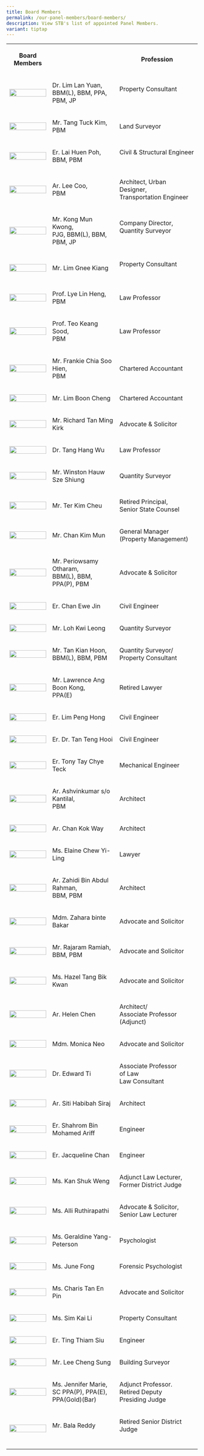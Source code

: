 ```yaml
---
title: Board Members
permalink: /our-panel-members/board-members/
description: View STB's list of appointed Panel Members.
variant: tiptap
---
```

<table style="minWidth: 75px">
<colgroup>
<col>
<col>
<col>
</colgroup>
<tbody>
<tr>
<th rowspan="1" colspan="1">
<p>Board Members</p>
</th>
<th rowspan="1" colspan="1">
<p></p>
</th>
<th rowspan="1" colspan="1">
<p>Profession</p>
</th>
</tr>
<tr>
<td rowspan="1" colspan="1">
<div class="isomer-image-wrapper">
<img style="width: 100%" height="auto" width="100%" alt="" src="/images/Our%20Panel%20Members/Board%20of%20Members/dr-lim-lan-yuan.jpg">
</div>
</td>
<td rowspan="1" colspan="1">
<p>Dr. Lim Lan Yuan,
<br>BBM(L), BBM, PPA, PBM,&nbsp;JP
<br>
</p>
</td>
<td rowspan="1" colspan="1">
<p>Property Consultant &nbsp; &nbsp; &nbsp; &nbsp; &nbsp; &nbsp;&nbsp; &nbsp;
&nbsp; &nbsp; &nbsp;</p>
</td>
</tr>
<tr>
<td rowspan="1" colspan="1">
<div class="isomer-image-wrapper">
<img style="width: 100%" height="auto" width="100%" alt="" src="/images/Our%20Panel%20Members/Board%20of%20Members/mr-tang-tuck-kim.jpg">
</div>
</td>
<td rowspan="1" colspan="1">
<p>Mr. Tang Tuck Kim,
<br>PBM
<br>
</p>
</td>
<td rowspan="1" colspan="1">
<p>Land Surveyor &nbsp; &nbsp; &nbsp;</p>
</td>
</tr>
<tr>
<td rowspan="1" colspan="1">
<div class="isomer-image-wrapper">
<img style="width: 100%" height="auto" width="100%" alt="" src="/images/Our%20Panel%20Members/Board%20of%20Members/mr-lai-huen-poh.jpg">
</div>
</td>
<td rowspan="1" colspan="1">
<p>Er. Lai Huen Poh,
<br>BBM, PBM
<br>
</p>
</td>
<td rowspan="1" colspan="1">
<p>Civil &amp; Structural Engineer &nbsp; &nbsp; &nbsp; &nbsp;&nbsp; &nbsp;
&nbsp; &nbsp; &nbsp; &nbsp; &nbsp; &nbsp; &nbsp;</p>
</td>
</tr>
<tr>
<td rowspan="1" colspan="1">
<div class="isomer-image-wrapper">
<img style="width: 100%" height="auto" width="100%" alt="" src="/images/Our%20Panel%20Members/Board%20of%20Members/mr-lee-coo.jpg">
</div>
</td>
<td rowspan="1" colspan="1">
<p>Ar. Lee Coo,
<br>PBM
<br>
</p>
</td>
<td rowspan="1" colspan="1">
<p>Architect, Urban Designer,
<br>Transportation Engineer
<br>
</p>
</td>
</tr>
<tr>
<td rowspan="1" colspan="1">
<div class="isomer-image-wrapper">
<img style="width: 100%" height="auto" width="100%" alt="" src="/images/Our%20Panel%20Members/Board%20of%20Members/mr-kong-mun-kwong.jpg">
</div>
</td>
<td rowspan="1" colspan="1">
<p>Mr. Kong Mun Kwong,
<br>PJG, BBM(L), BBM, PBM, JP
<br>
</p>
</td>
<td rowspan="1" colspan="1">
<p>Company Director,
<br>Quantity Surveyor
<br>&nbsp; &nbsp; &nbsp;&nbsp; &nbsp; &nbsp; &nbsp; &nbsp; &nbsp; &nbsp; &nbsp;</p>
</td>
</tr>
<tr>
<td rowspan="1" colspan="1">
<div class="isomer-image-wrapper">
<img style="width: 100%" height="auto" width="100%" alt="" src="/images/Our%20Panel%20Members/Board%20of%20Members/mr-lim-gnee-kiang.jpg">
</div>
</td>
<td rowspan="1" colspan="1">
<p>Mr. Lim Gnee Kiang</p>
</td>
<td rowspan="1" colspan="1">
<p>Property Consultant &nbsp; &nbsp; &nbsp;&nbsp; &nbsp; &nbsp; &nbsp; &nbsp;
&nbsp; &nbsp; &nbsp;</p>
</td>
</tr>
<tr>
<td rowspan="1" colspan="1">
<div class="isomer-image-wrapper">
<img style="width: 100%" height="auto" width="100%" alt="" src="/images/Our%20Panel%20Members/Board%20of%20Members/assoc-prof-lye_lin_heng-v2.jpg">
</div>
</td>
<td rowspan="1" colspan="1">
<p>Prof. Lye Lin Heng,
<br>PBM
<br>
</p>
</td>
<td rowspan="1" colspan="1">
<p>Law Professor</p>
</td>
</tr>
<tr>
<td rowspan="1" colspan="1">
<div class="isomer-image-wrapper">
<img style="width: 100%" height="auto" width="100%" alt="" src="/images/Our%20Panel%20Members/Board%20of%20Members/prof-teo-keang-sood.jpg">
</div>
</td>
<td rowspan="1" colspan="1">
<p>Prof. Teo Keang Sood,
<br>PBM
<br>
</p>
</td>
<td rowspan="1" colspan="1">
<p>Law Professor</p>
</td>
</tr>
<tr>
<td rowspan="1" colspan="1">
<div class="isomer-image-wrapper">
<img style="width: 100%" height="auto" width="100%" alt="" src="/images/Our%20Panel%20Members/Board%20of%20Members/mr-frankie-chia.jpg">
</div>
</td>
<td rowspan="1" colspan="1">
<p>Mr. Frankie Chia Soo Hien,
<br>PBM
<br>
</p>
</td>
<td rowspan="1" colspan="1">
<p>Chartered Accountant</p>
</td>
</tr>
<tr>
<td rowspan="1" colspan="1">
<div class="isomer-image-wrapper">
<img style="width: 100%" height="auto" width="100%" alt="" src="/images/Our%20Panel%20Members/Board%20of%20Members/mr-lim-boon-cheng.jpg">
</div>
</td>
<td rowspan="1" colspan="1">
<p>Mr. Lim Boon Cheng</p>
</td>
<td rowspan="1" colspan="1">
<p>Chartered Accountant</p>
</td>
</tr>
<tr>
<td rowspan="1" colspan="1">
<div class="isomer-image-wrapper">
<img style="width: 100%" height="auto" width="100%" alt="" src="/images/Our%20Panel%20Members/Board%20of%20Members/mr-richard-tan-ming-kirk.jpg">
</div>
</td>
<td rowspan="1" colspan="1">
<p>Mr. Richard Tan Ming Kirk</p>
</td>
<td rowspan="1" colspan="1">
<p>Advocate &amp; Solicitor</p>
</td>
</tr>
<tr>
<td rowspan="1" colspan="1">
<div class="isomer-image-wrapper">
<img style="width: 100%" height="auto" width="100%" alt="" src="/images/Our%20Panel%20Members/Board%20of%20Members/dr-tang-hang-wu.jpg">
</div>
</td>
<td rowspan="1" colspan="1">
<p>Dr. Tang Hang Wu</p>
</td>
<td rowspan="1" colspan="1">
<p>Law Professor</p>
</td>
</tr>
<tr>
<td rowspan="1" colspan="1">
<div class="isomer-image-wrapper">
<img style="width: 100%" height="auto" width="100%" alt="" src="/images/Our%20Panel%20Members/Board%20of%20Members/mr-winston-hauw.jpg">
</div>
</td>
<td rowspan="1" colspan="1">
<p>Mr. Winston Hauw Sze Shiung</p>
</td>
<td rowspan="1" colspan="1">
<p>Quantity Surveyor</p>
</td>
</tr>
<tr>
<td rowspan="1" colspan="1">
<div class="isomer-image-wrapper">
<img style="width: 100%" height="auto" width="100%" alt="" src="/images/Our%20Panel%20Members/Board%20of%20Members/mr-ter-kim-cheu.jpg">
</div>
</td>
<td rowspan="1" colspan="1">
<p>Mr. Ter Kim Cheu</p>
</td>
<td rowspan="1" colspan="1">
<p>Retired Principal,
<br>Senior State Counsel
<br>
</p>
</td>
</tr>
<tr>
<td rowspan="1" colspan="1">
<div class="isomer-image-wrapper">
<img style="width: 100%" height="auto" width="100%" alt="" src="/images/Our%20Panel%20Members/Board%20of%20Members/mr-chan-kim-mun.jpg">
</div>
</td>
<td rowspan="1" colspan="1">
<p>Mr. Chan Kim Mun</p>
</td>
<td rowspan="1" colspan="1">
<p>General Manager
<br>(Property Management)
<br>
</p>
</td>
</tr>
<tr>
<td rowspan="1" colspan="1">
<div class="isomer-image-wrapper">
<img style="width: 100%" height="auto" width="100%" alt="" src="/images/Our%20Panel%20Members/Board%20of%20Members/mr-periowsamy.jpg">
</div>
</td>
<td rowspan="1" colspan="1">
<p>Mr. Periowsamy Otharam,
<br>BBM(L), BBM, PPA(P), PBM
<br>
</p>
</td>
<td rowspan="1" colspan="1">
<p>Advocate &amp; Solicitor</p>
</td>
</tr>
<tr>
<td rowspan="1" colspan="1">
<div class="isomer-image-wrapper">
<img style="width: 100%" height="auto" width="100%" alt="" src="/images/Our%20Panel%20Members/Board%20of%20Members/mr-chan-ewe-jin.jpg">
</div>
</td>
<td rowspan="1" colspan="1">
<p>Er. Chan Ewe Jin</p>
</td>
<td rowspan="1" colspan="1">
<p>Civil Engineer</p>
</td>
</tr>
<tr>
<td rowspan="1" colspan="1">
<div class="isomer-image-wrapper">
<img style="width: 100%" height="auto" width="100%" alt="" src="/images/Our%20Panel%20Members/Board%20of%20Members/mr-loh-kwi-leong.jpg">
</div>
</td>
<td rowspan="1" colspan="1">
<p>Mr. Loh Kwi Leong</p>
</td>
<td rowspan="1" colspan="1">
<p>Quantity Surveyor</p>
</td>
</tr>
<tr>
<td rowspan="1" colspan="1">
<div class="isomer-image-wrapper">
<img style="width: 100%" height="auto" width="100%" alt="" src="/images/Our%20Panel%20Members/Board%20of%20Members/mr-tan-kian-hoon.jpg">
</div>
</td>
<td rowspan="1" colspan="1">
<p>Mr. Tan Kian Hoon,
<br>BBM(L), BBM, PBM
<br>
</p>
</td>
<td rowspan="1" colspan="1">
<p>Quantity Surveyor/
<br>Property Consultant
<br>
</p>
</td>
</tr>
<tr>
<td rowspan="1" colspan="1">
<div class="isomer-image-wrapper">
<img style="width: 100%" height="auto" width="100%" alt="" src="/images/Our%20Panel%20Members/Board%20of%20Members/mr-lawrence-ang.jpg">
</div>
</td>
<td rowspan="1" colspan="1">
<p>Mr. Lawrence Ang Boon Kong,
<br>PPA(E)
<br>
</p>
</td>
<td rowspan="1" colspan="1">
<p>Retired Lawyer</p>
</td>
</tr>
<tr>
<td rowspan="1" colspan="1">
<div class="isomer-image-wrapper">
<img style="width: 100%" height="auto" width="100%" alt="" src="/images/Our%20Panel%20Members/Board%20of%20Members/mr-lim-peng-hong.jpg">
</div>
</td>
<td rowspan="1" colspan="1">
<p>Er. Lim Peng Hong</p>
</td>
<td rowspan="1" colspan="1">
<p>Civil Engineer</p>
</td>
</tr>
<tr>
<td rowspan="1" colspan="1">
<div class="isomer-image-wrapper">
<img style="width: 100%" height="auto" width="100%" alt="" src="/images/Our%20Panel%20Members/Board%20of%20Members/dr-tan-teng-hooi.jpg">
</div>
</td>
<td rowspan="1" colspan="1">
<p>Er. Dr. Tan Teng Hooi</p>
</td>
<td rowspan="1" colspan="1">
<p>Civil Engineer</p>
</td>
</tr>
<tr>
<td rowspan="1" colspan="1">
<div class="isomer-image-wrapper">
<img style="width: 100%" height="auto" width="100%" alt="" src="/images/Our%20Panel%20Members/Board%20of%20Members/mr-tony-tay-chye-teck.jpg">
</div>
</td>
<td rowspan="1" colspan="1">
<p>Er. Tony Tay Chye Teck</p>
</td>
<td rowspan="1" colspan="1">
<p>Mechanical Engineer</p>
</td>
</tr>
<tr>
<td rowspan="1" colspan="1">
<div class="isomer-image-wrapper">
<img style="width: 100%" height="auto" width="100%" alt="" src="/images/Our%20Panel%20Members/Board%20of%20Members/mr-ashvinkumar-so-kantilal.jpg">
</div>
</td>
<td rowspan="1" colspan="1">
<p>Ar. Ashvinkumar s/o Kantilal,
<br>PBM
<br>
</p>
</td>
<td rowspan="1" colspan="1">
<p>Architect</p>
</td>
</tr>
<tr>
<td rowspan="1" colspan="1">
<div class="isomer-image-wrapper">
<img style="width: 100%" height="auto" width="100%" alt="" src="/images/Our%20Panel%20Members/Board%20of%20Members/mr-chan-kok-way.jpg">
</div>
</td>
<td rowspan="1" colspan="1">
<p>Ar. Chan Kok Way</p>
</td>
<td rowspan="1" colspan="1">
<p>Architect</p>
</td>
</tr>
<tr>
<td rowspan="1" colspan="1">
<div class="isomer-image-wrapper">
<img style="width: 100%" height="auto" width="100%" alt="" src="/images/Our%20Panel%20Members/Board%20of%20Members/ms-elaine-chew-yi-ling.jpg">
</div>
</td>
<td rowspan="1" colspan="1">
<p>Ms. Elaine Chew Yi-Ling</p>
</td>
<td rowspan="1" colspan="1">
<p>Lawyer</p>
</td>
</tr>
<tr>
<td rowspan="1" colspan="1">
<div class="isomer-image-wrapper">
<img style="width: 100%" height="auto" width="100%" alt="" src="/images/Our%20Panel%20Members/Board%20of%20Members/mr-zahidi-bin-abdul-rahman.jpg">
</div>
</td>
<td rowspan="1" colspan="1">
<p>Ar. Zahidi Bin Abdul Rahman,
<br>BBM, PBM
<br>
</p>
</td>
<td rowspan="1" colspan="1">
<p>Architect</p>
</td>
</tr>
<tr>
<td rowspan="1" colspan="1">
<div class="isomer-image-wrapper">
<img style="width: 100%" height="auto" width="100%" alt="" src="/images/Our%20Panel%20Members/Board%20of%20Members/mdm-zahara.jpg">
</div>
</td>
<td rowspan="1" colspan="1">
<p>Mdm. Zahara binte Bakar</p>
</td>
<td rowspan="1" colspan="1">
<p>Advocate and Solicitor</p>
</td>
</tr>
<tr>
<td rowspan="1" colspan="1">
<div class="isomer-image-wrapper">
<img style="width: 100%" height="auto" width="100%" alt="" src="/images/Our%20Panel%20Members/Board%20of%20Members/mr-rajaram.jpg">
</div>
</td>
<td rowspan="1" colspan="1">
<p>Mr. Rajaram Ramiah,
<br>BBM, PBM
<br>
</p>
</td>
<td rowspan="1" colspan="1">
<p>Advocate and Solicitor</p>
</td>
</tr>
<tr>
<td rowspan="1" colspan="1">
<div class="isomer-image-wrapper">
<img style="width: 100%" height="auto" width="100%" alt="" src="/images/Our%20Panel%20Members/Board%20of%20Members/ms-hazel.jpg">
</div>
</td>
<td rowspan="1" colspan="1">
<p>Ms. Hazel Tang Bik Kwan</p>
</td>
<td rowspan="1" colspan="1">
<p>Advocate and Solicitor</p>
</td>
</tr>
<tr>
<td rowspan="1" colspan="1">
<div class="isomer-image-wrapper">
<img style="width: 100%" height="auto" width="100%" alt="" src="/images/Our%20Panel%20Members/Board%20of%20Members/ms-helen-chen.jpg">
</div>
</td>
<td rowspan="1" colspan="1">
<p>Ar. Helen Chen</p>
</td>
<td rowspan="1" colspan="1">
<p>Architect/
<br>Associate Professor (Adjunct)
<br>
</p>
</td>
</tr>
<tr>
<td rowspan="1" colspan="1">
<div class="isomer-image-wrapper">
<img style="width: 100%" height="auto" width="100%" alt="" src="/images/Our%20Panel%20Members/Board%20of%20Members/mdm-monica-neo.jpg">
</div>
</td>
<td rowspan="1" colspan="1">
<p>Mdm. Monica Neo</p>
</td>
<td rowspan="1" colspan="1">
<p>Advocate and Solicitor</p>
</td>
</tr>
<tr>
<td rowspan="1" colspan="1">
<div class="isomer-image-wrapper">
<img style="width: 100%" height="auto" width="100%" alt="" src="/images/Our%20Panel%20Members/Board%20of%20Members/dr-edward-ti.jpg">
</div>
</td>
<td rowspan="1" colspan="1">
<p>Dr. Edward Ti</p>
</td>
<td rowspan="1" colspan="1">
<p>Associate Professor of&nbsp;Law
<br>Law Consultant</p>
</td>
</tr>
<tr>
<td rowspan="1" colspan="1">
<div class="isomer-image-wrapper">
<img style="width: 100%" height="auto" width="100%" alt="" src="/images/Our%20Panel%20Members/Board%20of%20Members/ar-siti-habibah-siraj.jpg">
</div>
</td>
<td rowspan="1" colspan="1">
<p>Ar. Siti Habibah Siraj</p>
</td>
<td rowspan="1" colspan="1">
<p>Architect</p>
</td>
</tr>
<tr>
<td rowspan="1" colspan="1">
<div class="isomer-image-wrapper">
<img style="width: 100%" height="auto" width="100%" alt="" src="/images/Our%20Panel%20Members/Board%20of%20Members/shahrom-mohamed-ariff.jpg">
</div>
</td>
<td rowspan="1" colspan="1">
<p>Er. Shahrom Bin Mohamed Ariff</p>
</td>
<td rowspan="1" colspan="1">
<p>Engineer</p>
</td>
</tr>
<tr>
<td rowspan="1" colspan="1">
<div class="isomer-image-wrapper">
<img style="width: 100%" height="auto" width="100%" alt="" src="/images/Our%20Panel%20Members/Board%20of%20Members/er-jacqueline-chan.jpg">
</div>
</td>
<td rowspan="1" colspan="1">
<p>Er. Jacqueline Chan</p>
</td>
<td rowspan="1" colspan="1">
<p>Engineer</p>
</td>
</tr>
<tr>
<td rowspan="1" colspan="1">
<div class="isomer-image-wrapper">
<img style="width: 100%" height="auto" width="100%" alt="" src="/images/Our%20Panel%20Members/Board%20of%20Members/kan-shuk-weng.jpg">
</div>
</td>
<td rowspan="1" colspan="1">
<p>Ms. Kan Shuk Weng</p>
</td>
<td rowspan="1" colspan="1">
<p>Adjunct Law Lecturer,
<br>Former District Judge
<br>
</p>
</td>
</tr>
<tr>
<td rowspan="1" colspan="1">
<div class="isomer-image-wrapper">
<img style="width: 100%" height="auto" width="100%" alt="" src="/images/Our%20Panel%20Members/Board%20of%20Members/alli-ruthirapathi.jpg">
</div>
</td>
<td rowspan="1" colspan="1">
<p>Ms. Alli Ruthirapathi</p>
</td>
<td rowspan="1" colspan="1">
<p>Advocate &amp; Solicitor,
<br>Senior Law Lecturer
<br>
</p>
</td>
</tr>
<tr>
<td rowspan="1" colspan="1">
<div class="isomer-image-wrapper">
<img style="width: 100%" height="auto" width="100%" alt="" src="/images/Our%20Panel%20Members/Board%20of%20Members/geraldine-yang.jpg">
</div>
</td>
<td rowspan="1" colspan="1">
<p>Ms. Geraldine Yang-Peterson</p>
</td>
<td rowspan="1" colspan="1">
<p>Psychologist</p>
</td>
</tr>
<tr>
<td rowspan="1" colspan="1">
<div class="isomer-image-wrapper">
<img style="width: 100%" height="auto" width="100%" alt="" src="/images/Our%20Panel%20Members/Board%20of%20Members/june-fong.jpg">
</div>
</td>
<td rowspan="1" colspan="1">
<p>Ms. June Fong</p>
</td>
<td rowspan="1" colspan="1">
<p>Forensic Psychologist</p>
</td>
</tr>
<tr>
<td rowspan="1" colspan="1">
<div class="isomer-image-wrapper">
<img style="width: 100%" height="auto" width="100%" alt="" src="/images/Our%20Panel%20Members/Board%20of%20Members/charis-tan.jpg">
</div>
</td>
<td rowspan="1" colspan="1">
<p>Ms. Charis Tan En Pin</p>
</td>
<td rowspan="1" colspan="1">
<p>Advocate and Solicitor</p>
</td>
</tr>
<tr>
<td rowspan="1" colspan="1">
<div class="isomer-image-wrapper">
<img style="width: 100%" height="auto" width="100%" alt="" src="/images/Our%20Panel%20Members/Board%20of%20Members/sim-kai-li.jpg">
</div>
</td>
<td rowspan="1" colspan="1">
<p>Ms. Sim Kai Li</p>
</td>
<td rowspan="1" colspan="1">
<p>Property Consultant</p>
</td>
</tr>
<tr>
<td rowspan="1" colspan="1">
<div class="isomer-image-wrapper">
<img style="width: 100%" height="auto" width="100%" alt="" src="/images/Our%20Panel%20Members/Board%20of%20Members/ting-thiam-siu.jpg">
</div>
</td>
<td rowspan="1" colspan="1">
<p>Er. Ting Thiam Siu</p>
</td>
<td rowspan="1" colspan="1">
<p>Engineer</p>
</td>
</tr>
<tr>
<td rowspan="1" colspan="1">
<div class="isomer-image-wrapper">
<img style="width: 100%" height="auto" width="100%" alt="" src="/images/Our%20Panel%20Members/Board%20of%20Members/lee-cheng-sun.jpg">
</div>
</td>
<td rowspan="1" colspan="1">
<p>Mr. Lee Cheng Sung</p>
</td>
<td rowspan="1" colspan="1">
<p>Building Surveyor</p>
</td>
</tr>
<tr>
<td rowspan="1" colspan="1">
<div class="isomer-image-wrapper">
<img style="width: 100%" height="auto" width="100%" alt="" src="/images/Our%20Panel%20Members/Board%20of%20Members/ms-jennifer-marie.jpg">
</div>
</td>
<td rowspan="1" colspan="1">
<p>Ms. Jennifer Marie,
<br>SC PPA(P), PPA(E),
<br>PPA(Gold)(Bar)
<br>
</p>
</td>
<td rowspan="1" colspan="1">
<p>Adjunct Professor.
<br>Retired Deputy
<br>Presiding Judge
<br>
</p>
</td>
</tr>
<tr>
<td rowspan="1" colspan="1">
<p></p>
<div class="isomer-image-wrapper">
<img style="width: 100%" height="auto" width="100%" alt="" src="/images/BR_Photo__01_.jpg">
</div>
</td>
<td rowspan="1" colspan="1">
<p>Mr. Bala Reddy</p>
</td>
<td rowspan="1" colspan="1">
<p>Retired Senior District Judge</p>
</td>
</tr>
<tr>
<td rowspan="1" colspan="1">
<p></p>
</td>
<td rowspan="1" colspan="1">
<p></p>
</td>
<td rowspan="1" colspan="1">
<p></p>
</td>
</tr>
</tbody>
</table>
<p></p>